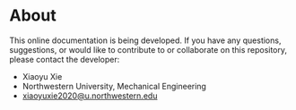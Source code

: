 # About

This online documentation is being developed. If you have any questions, suggestions, or would like to contribute to or collaborate on this repository, please contact the developer:
- Xiaoyu Xie
- Northwestern University, Mechanical Engineering
- xiaoyuxie2020@u.northwestern.edu
